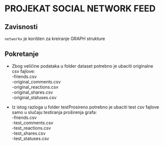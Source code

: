 # PROJEKAT SOCIAL NETWORK FEED

## Zavisnosti
`networkx` je korišten za kreiranje GRAPH strukture

## Pokretanje
 - Zbog veličine podataka u folder dataset potrebno je ubaciti originalne csv fajlove:
    <br> -friends.csv
    <br> -original_comments.csv
    <br> -original_reactions.csv
    <br> -original_shares.csv
    <br> -original_statuses.csv

 - Iz istog razloga u folder testProsireno potrebno je ubaciti test csv fajlove samo u slučaju testiranja proširenja grafa:
    <br> -friends.csv
    <br> -test_comments.csv
    <br> -test_reactions.csv
    <br> -test_shares.csv
    <br> -test_statuses.csv
